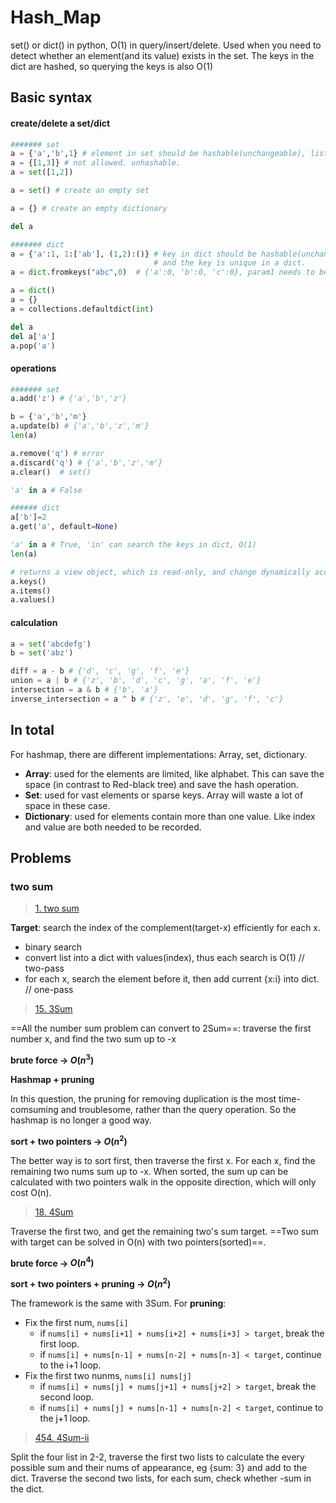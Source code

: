 # Hash_Map

set() or dict() in python, O(1) in query/insert/delete. Used when you need to detect whether an element(and its value) exists in the set. The keys in the dict are hashed, so querying the keys is also O(1)

## Basic syntax

#### create/delete a set/dict

```python
####### set
a = {'a','b',1} # element in set should be hashable(unchangeable), list,dict,set is not allowed.
a = {[1,3]} # not allowed. unhashable.
a = set([1,2])

a = set() # create an empty set

a = {} # create an empty dictionary

del a

####### dict
a = {'a':1, 1:['ab'], (1,2):()} # key in dict should be hashable(unchangeable), list,dict,set is not allowed.
							    # and the key is unique in a dict.
a = dict.fromkeys("abc",0)  # {'a':0, 'b':0, 'c':0}, param1 needs to be iterable.

a = dict()
a = {}
a = collections.defaultdict(int)

del a
del a['a']
a.pop('a')
```

#### operations

```python
####### set
a.add('z') # {'a','b','z'}

b = {'a','b','m'} 
a.update(b) # {'a','b','z','m'}
len(a)

a.remove('q') # error
a.discard('q') # {'a','b','z','m'}
a.clear()  # set()

'a' in a # False

###### dict
a['b']=2
a.get('a', default=None)

'a' in a # True, 'in' can search the keys in dict, O(1)
len(a)

# returns a view object, which is read-only, and change dynamically according to the dict.
a.keys()
a.items()
a.values()
```

#### calculation

```python
a = set('abcdefg')
b = set('abz')

diff = a - b # {'d', 'c', 'g', 'f', 'e'}
union = a | b # {'z', 'b', 'd', 'c', 'g', 'a', 'f', 'e'}
intersection = a & b # {'b', 'a'}
inverse_intersection = a ^ b # {'z', 'e', 'd', 'g', 'f', 'c'}
```

## In total

For hashmap, there are different implementations: Array, set, dictionary.

- **Array**: used for the elements are limited, like alphabet. This can save the space (in contrast to Red-black tree) and save the hash operation.
- **Set**: used for vast elements or sparse keys. Array will waste a lot of space in these case.
- **Dictionary**: used for elements contain more than one value. Like index and value are both needed to be recorded.

## Problems

### two sum

> [1. two sum](https://leetcode.cn/problems/two-sum/)

**Target**: search the index of the complement(target-x) efficiently for each x.

- binary search
- convert list into a dict with values(index), thus each search is O(1) // two-pass
- for each x, search the element before it, then add current {x:i} into dict. // one-pass

> [15. 3Sum](https://leetcode.com/problems/3sum/)

==All the number sum problem can convert to 2Sum==: traverse the first number x, and find the two sum up to -x

**brute force -> $O(n^3)$** 



**Hashmap + pruning**

In this question, the pruning for removing duplication is the most time-comsuming and troublesome, rather than the query operation. So the hashmap is no longer a good way.



**sort + two pointers -> $O(n^2)$**

The better way is to sort first, then traverse the first x. For each x, find the remaining two nums sum up to -x. When sorted, the sum up can be calculated with two pointers walk in the opposite direction, which will only cost O(n).



> [18. 4Sum](https://leetcode.com/problems/4sum/)

Traverse the first two, and get the remaining two's sum target. ==Two sum with target can be solved in O(n) with two pointers(sorted)==.



**brute force -> $O(n^4)$** 



**sort + two pointers + pruning -> $O(n^2)$**

The framework is the same with 3Sum. For **pruning**:

- Fix the first num, `nums[i]`
  - if `nums[i] + nums[i+1] + nums[i+2] + nums[i+3] > target`, break the first loop.
  - if `nums[i] + nums[n-1] + nums[n-2] + nums[n-3] < target`, continue to the i+1 loop.
- Fix the first two nunms, `nums[i] nums[j]`
  - if `nums[i] + nums[j] + nums[j+1] + nums[j+2] > target`, break the second loop.
  - if `nums[i] + nums[j] + nums[n-1] + nums[n-2] < target`, continue to the j+1 loop.



> [454. 4Sum-ii](https://leetcode.com/problems/4sum-ii/)

Split the four list in 2-2, traverse the first two lists to calculate the every possible sum and their nums of appearance, eg {sum: 3} and add to the dict. Traverse the second two lists, for each sum, check whether -sum in the dict.